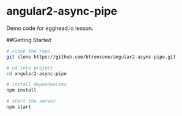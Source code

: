 # angular2-async-pipe
Demo code for egghead.io lesson.

##Getting Started
```bash
# clone the repo
git clone https://github.com/btroncone/angular2-async-pipe.git

# cd into project
cd angular2-async-pipe

# install dependencies
npm install

# start the server
npm start
```
